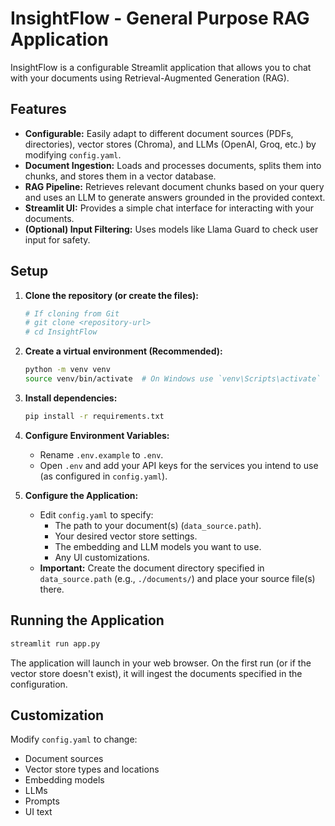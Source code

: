 # InsightFlow - General Purpose RAG Application

InsightFlow is a configurable Streamlit application that allows you to chat with your documents using Retrieval-Augmented Generation (RAG).

## Features

*   **Configurable:** Easily adapt to different document sources (PDFs, directories), vector stores (Chroma), and LLMs (OpenAI, Groq, etc.) by modifying `config.yaml`.
*   **Document Ingestion:** Loads and processes documents, splits them into chunks, and stores them in a vector database.
*   **RAG Pipeline:** Retrieves relevant document chunks based on your query and uses an LLM to generate answers grounded in the provided context.
*   **Streamlit UI:** Provides a simple chat interface for interacting with your documents.
*   **(Optional) Input Filtering:** Uses models like Llama Guard to check user input for safety.

## Setup

1.  **Clone the repository (or create the files):**
    ```bash
    # If cloning from Git
    # git clone <repository-url>
    # cd InsightFlow
    ```

2.  **Create a virtual environment (Recommended):**
    ```bash
    python -m venv venv
    source venv/bin/activate  # On Windows use `venv\Scripts\activate`
    ```

3.  **Install dependencies:**
    ```bash
    pip install -r requirements.txt
    ```

4.  **Configure Environment Variables:**
    *   Rename `.env.example` to `.env`.
    *   Open `.env` and add your API keys for the services you intend to use (as configured in `config.yaml`).

5.  **Configure the Application:**
    *   Edit `config.yaml` to specify:
        *   The path to your document(s) (`data_source.path`).
        *   Your desired vector store settings.
        *   The embedding and LLM models you want to use.
        *   Any UI customizations.
    *   **Important:** Create the document directory specified in `data_source.path` (e.g., `./documents/`) and place your source file(s) there.

## Running the Application

```bash
streamlit run app.py
```

The application will launch in your web browser. On the first run (or if the vector store doesn't exist), it will ingest the documents specified in the configuration.

## Customization

Modify `config.yaml` to change:
*   Document sources
*   Vector store types and locations
*   Embedding models
*   LLMs
*   Prompts
*   UI text

